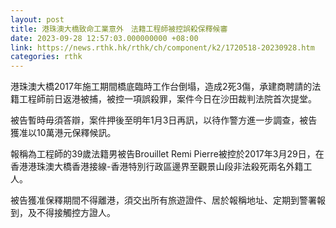 ```yaml
---
layout: post
title: 港珠澳大橋致命工業意外　法籍工程師被控誤殺保釋候審
date: 2023-09-28 12:57:03.000000000 +08:00
link: https://news.rthk.hk/rthk/ch/component/k2/1720518-20230928.htm
categories: rthk
---
```


港珠澳大橋2017年施工期間橋底臨時工作台倒塌，造成2死3傷，承建商聘請的法籍工程師前日返港被捕，被控一項誤殺罪，案件今日在沙田裁判法院首次提堂。

被告暫時毋須答辯，案件押後至明年1月3日再訊，以待作警方進一步調查，被告獲准以10萬港元保釋候訊。

報稱為工程師的39歲法籍男被告Brouillet Remi Pierre被控於2017年3月29日，在香港港珠澳大橋香港接線-香港特別行政區邊界至觀景山段非法殺死兩名外籍工人。

被告獲准保釋期間不得離港，須交出所有旅遊證件、居於報稱地址、定期到警署報到，及不得接觸控方證人。
